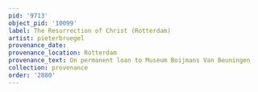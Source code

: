 ```yaml
---
pid: '9713'
object_pid: '10099'
label: The Resurrection of Christ (Rotterdam)
artist: pieterbruegel
provenance_date:
provenance_location: Rotterdam
provenance_text: On permanent loan to Museum Boijmans Van Beuningen
collection: provenance
order: '2880'
---
```

